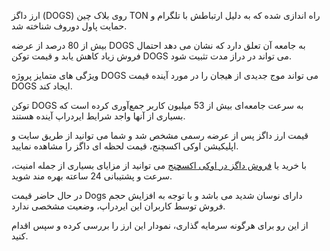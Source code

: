 ارز داگز (DOGS) روی بلاک چین TON راه اندازی شده که به دلیل ارتباطش با تلگرام و حمایت پاول دوروف شناخته شد.

بیش از 80 درصد از عرضه DOGS به جامعه آن تعلق دارد که نشان می دهد احتمال فروش زیاد کاهش یابد و قیمت توکن DOGS می تواند در دراز مدت تثبیت شود.

ویژگی های متمایز پروژه DOGS می تواند موج جدیدی از هیجان را در مورد آینده قیمت DOGS ایجاد کند.

توکن DOGS به سرعت جامعه‌ای بیش از 53 میلیون کاربر جمع‌آوری کرده است که بسیاری از آنها واجد شرایط ایردراپ آینده هستند.

قیمت ارز داگز پس از عرضه رسمی مشخص شد و شما می توانید از طریق سایت و اپلیکیشن اوکی اکسچنج، قیمت لحظه ای داگز را مشاهده نمایید.

با خرید یا [فروش داگز در اوکی اکسچنج](https://ok-ex.io/buy-and-sell/DOGS/) می توانید از مزایای بسیاری از جمله امنیت، سرعت و پشتیبانی 24 ساعته بهره مند شوید.

در حال حاضر قیمت Dogs دارای نوسان شدید می باشد و با توجه به افزایش حجم فروش توسط کاربران این ایردراپ، وضعیت مشخصی ندارد.

از این رو برای هرگونه سرمایه گذاری، نمودار این ارز را بررسی کرده و سپس اقدام کنید.
